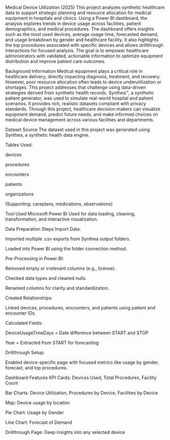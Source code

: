 Medical Device Utilization (2025)
This project analyzes synthetic healthcare data to support strategic planning and resource allocation for medical equipment in hospitals and clinics. Using a Power BI dashboard, the analysis explores trends in device usage across facilities, patient demographics, and medical procedures. The dashboard offers insights such as the most used devices, average usage time, forecasted demand, and usage breakdown by gender and healthcare facility. It also highlights the top procedures associated with specific devices and allows drillthrough interactions for focused analysis. The goal is to empower healthcare administrators with validated, actionable information to optimize equipment distribution and improve patient care outcomes.

Background Information
Medical equipment plays a critical role in healthcare delivery, directly impacting diagnosis, treatment, and recovery. However, poor resource allocation often leads to device underutilization or shortages. This project addresses that challenge using data-driven strategies derived from synthetic health records. Synthea™, a synthetic patient generator, was used to simulate real-world hospital and patient scenarios. It provides rich, realistic datasets compliant with privacy standards. Through this project, healthcare decision-makers can visualize equipment demand, predict future needs, and make informed choices on medical device management across various facilities and departments.

Dataset Source
The dataset used in this project was generated using Synthea, a synthetic health data engine.

Tables Used:

devices

procedures

encounters

patients

organizations

(Supporting: careplans, medications, observations)

Tool Used
Microsoft Power BI
Used for data loading, cleaning, transformation, and interactive visualization.

Data Preparation Steps
Import Data:

Imported multiple .csv exports from Synthea output folders.

Loaded into Power BI using the folder connection method.

Pre-Processing in Power BI:

Removed empty or irrelevant columns (e.g., license).

Checked data types and cleaned nulls.

Renamed columns for clarity and standardization.

Created Relationships:

Linked devices, procedures, encounters, and patients using patient and encounter IDs.

Calculated Fields:

DeviceUsageTimeDays = Date difference between START and STOP

Year = Extracted from START for forecasting

Drillthrough Setup:

Enabled device-specific page with focused metrics like usage by gender, forecast, and top procedures.

Dashboard Features
KPI Cards: Devices Used, Total Procedures, Facility Count

Bar Charts: Device Utilization, Procedures by Device, Facilities by Device

Map: Device usage by location

Pie Chart: Usage by Gender

Line Chart: Forecast of Demand

Drillthrough Page: Deep insights into any selected device
